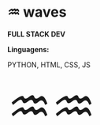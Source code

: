 #  ♒︎ waves

**FULL STACK DEV**
<br>

**Linguagens:**
<p>PYTHON, HTML, CSS, JS</p>

<span style="font-size: 100px;">♒︎♒︎</span>
